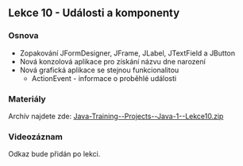 Lekce 10 - Události a komponenty
--------------------------------

### Osnova

- Zopakování JFormDesigner, JFrame, JLabel, JTextField a JButton
- Nová konzolová aplikace pro získání názvu dne narození
- Nová grafická aplikace se stejnou funkcionalitou
	- ActionEvent - informace o proběhlé události

### Materiály

Archív najdete zde: [Java-Training--Projects--Java-1--Lekce10.zip](/data/2021-jaro/java-1-brno/Java-Training--Projects--Java-1--Lekce10.zip)

### Videozáznam

Odkaz bude přidán po lekci.
